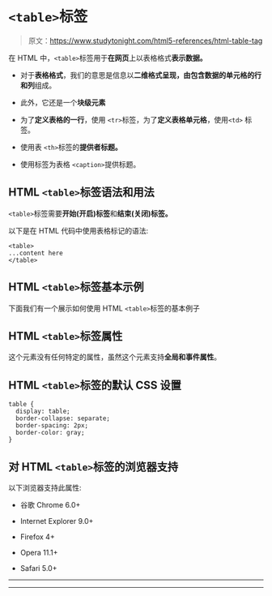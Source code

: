 # `<table>`标签

> 原文：<https://www.studytonight.com/html5-references/html-table-tag>

在 HTML 中，`<table>`标签用于**在网页**上以表格格式**表示数据。**

*   对于**表格格式**，我们的意思是信息以**二维格式呈现，由包含数据的单元格的行和列**组成。

*   此外，它还是一个**块级元素**

*   为了**定义表格的一行**，使用 `<tr>`标签，为了**定义表格单元格**，使用`<td>` 标签。

*   使用表 `<th>`标签的**提供者标题。**

*   使用标签为表格 `<caption>`提供标题。

## HTML `<table>`标签语法和用法

`<table>`标签需要**开始(开启)标签**和**结束(关闭)标签。**

以下是在 HTML 代码中使用表格标记的语法:

```
<table>
...content here
</table>
```

## HTML `<table>`标签基本示例

下面我们有一个展示如何使用 HTML `<table>`标签的基本例子

## HTML `<table>`标签属性

这个元素没有任何特定的属性，虽然这个元素支持**全局和事件属性**。

## HTML `<table>`标签的默认 CSS 设置

```
table {
  display: table;
  border-collapse: separate;
  border-spacing: 2px;
  border-color: gray;
}
```

## 对 HTML `<table>`标签的浏览器支持

以下浏览器支持此属性:

*   谷歌 Chrome 6.0+

*   Internet Explorer 9.0+

*   Firefox 4+

*   Opera 11.1+

*   Safari 5.0+

* * *

* * *